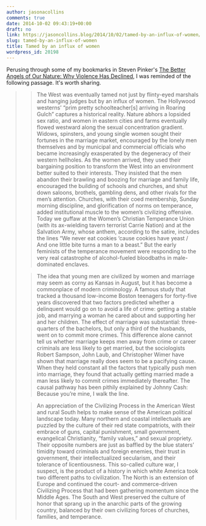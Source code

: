 ```yaml
---
author: jasonacollins
comments: true
date: 2014-10-02 09:43:19+00:00
draft: no
link: https://jasoncollins.blog/2014/10/02/tamed-by-an-influx-of-women/
slug: tamed-by-an-influx-of-women
title: Tamed by an influx of women
wordpress_id: 20198
---
```


Perusing through some of my bookmarks in Steven Pinker's [The Better Angels of Our Nature: Why Violence Has Declined](http://www.amazon.com/gp/product/0143122010/ref=as_li_tl?ie=UTF8&camp=1789&creative=390957&creativeASIN=0143122010&linkCode=as2&tag=evolvieconom-20&linkId=QZU5LQN2E3KIVIIZ), I was reminded of the following passage. It's worth sharing.


<blockquote>

> 
> The West was eventually tamed not just by flinty-eyed marshals and hanging judges but by an influx of women. The Hollywood westerns’ “prim pretty schoolteacher[s] arriving in Roaring Gulch” captures a historical reality. Nature abhors a lopsided sex ratio, and women in eastern cities and farms eventually flowed westward along the sexual concentration gradient. Widows, spinsters, and young single women sought their fortunes in the marriage market, encouraged by the lonely men themselves and by municipal and commercial officials who became increasingly exasperated by the degeneracy of their western hellholes. As the women arrived, they used their bargaining position to transform the West into an environment better suited to their interests. They insisted that the men abandon their brawling and boozing for marriage and family life, encouraged the building of schools and churches, and shut down saloons, brothels, gambling dens, and other rivals for the men’s attention. Churches, with their coed membership, Sunday morning discipline, and glorification of norms on temperance, added institutional muscle to the women’s civilizing offensive. Today we guffaw at the Women’s Christian Temperance Union (with its ax-wielding tavern terrorist Carrie Nation) and at the Salvation Army, whose anthem, according to the satire, includes the lines “We never eat cookies ‘cause cookies have yeast / And one little bite turns a man to a beast.” But the early feminists of the temperance movement were responding to the very real catastrophe of alcohol-fueled bloodbaths in male-dominated enclaves.
> 
> 

> 
> The idea that young men are civilized by women and marriage may seem as corny as Kansas in August, but it has become a commonplace of modern criminology. A famous study that tracked a thousand low-income Boston teenagers for forty-five years discovered that two factors predicted whether a delinquent would go on to avoid a life of crime: getting a stable job, and marrying a woman he cared about and supporting her and her children. The effect of marriage was substantial: three-quarters of the bachelors, but only a third of the husbands, went on to commit more crimes. This difference alone cannot tell us whether marriage keeps men away from crime or career criminals are less likely to get married, but the sociologists Robert Sampson, John Laub, and Christopher Wimer have shown that marriage really does seem to be a pacifying cause. When they held constant all the factors that typically push men into marriage, they found that actually getting married made a man less likely to commit crimes immediately thereafter. The causal pathway has been pithily explained by Johnny Cash: Because you’re mine, I walk the line.
> 
> 

> 
> An appreciation of the Civilizing Process in the American West and rural South helps to make sense of the American political landscape today. Many northern and coastal intellectuals are puzzled by the culture of their red state compatriots, with their embrace of guns, capital punishment, small government, evangelical Christianity, “family values,” and sexual propriety. Their opposite numbers are just as baffled by the blue staters’ timidity toward criminals and foreign enemies, their trust in government, their intellectualized secularism, and their tolerance of licentiousness. This so-called culture war, I suspect, is the product of a history in which white America took two different paths to civilization. The North is an extension of Europe and continued the court- and commerce-driven Civilizing Process that had been gathering momentum since the Middle Ages. The South and West preserved the culture of honor that sprang up in the anarchic parts of the growing country, balanced by their own civilizing forces of churches, families, and temperance.
> 
> 
</blockquote>

